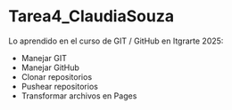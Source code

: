 # Tarea4_ClaudiaSouza
Lo aprendido en el curso de GIT / GitHub en Itgrarte 2025:
- Manejar GIT
- Manejar GitHub
- Clonar repositorios
- Pushear repositorios
- Transformar archivos en Pages
